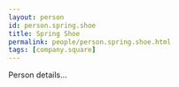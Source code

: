 ```yaml
---
layout: person
id: person.spring.shoe
title: Spring Shoe
permalink: people/person.spring.shoe.html
tags: [company.square]
---
```


Person details...